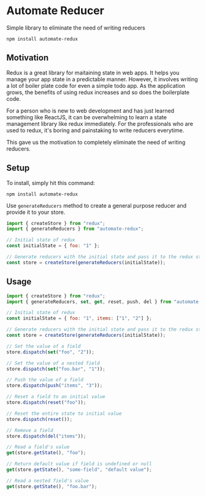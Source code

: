 # Automate Reducer

Simple library to eliminate the need of writing reducers

```
npm install automate-redux
```

## Motivation

Redux is a great library for maitaining state in web apps. It helps you manage your app state in a predictable manner.
However, it involves writing a lot of boiler plate code for even a simple todo app. As the application grows, the benefits of using redux increases and so does the boilerplate code.

For a person who is new to web development and has just learned something like ReactJS, it can be overwhelming to learn a state management library like redux immediately. For the professionals who are used to redux, it's boring and painstaking to write reducers everytime.

This gave us the motivation to completely eliminate the need of writing reducers. 

## Setup

To install, simply hit this command:
```
npm install automate-redux
```
Use `generateReducers` method to create a general purpose reducer and provide it to your store.

```js
import { createStore } from "redux";
import { generateReducers } from "automate-redux";

// Initial state of redux
const initialState = { foo: "1" };

// Generate reducers with the initial state and pass it to the redux store
const store = createStore(generateReducers(initialState));
```

## Usage

```js
import { createStore } from "redux";
import { generateReducers, set, get, reset, push, del } from "automate-redux";

// Initial state of redux
const initialState = { foo: "1", items: ["1", "2"] };

// Generate reducers with the initial state and pass it to the redux store
const store = createStore(generateReducers(initialState));

// Set the value of a field
store.dispatch(set("foo", "2"));

// Set the value of a nested field
store.dispatch(set("foo.bar", "1"));

// Push the value of a field
store.dispatch(push("items", "3"));

// Reset a field to an initial value
store.dispatch(reset("foo"));

// Reset the entire state to initial value
store.dispatch(reset());

// Remove a field
store.dispatch(del("items"));

// Read a field's value
get(store.getState(), "foo");

// Return default value if field is undefined or null
get(store.getState(), "some-field", "default value");

// Read a nested field's value
get(store.getState(), "foo.bar");
```
